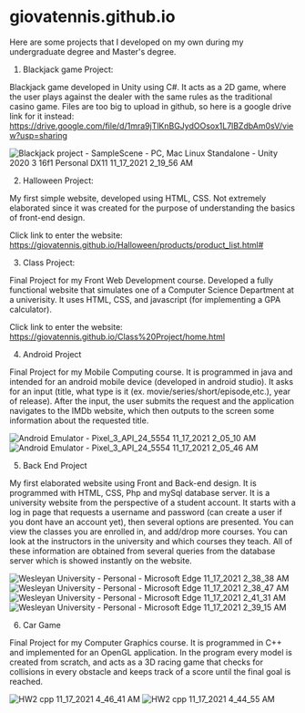 # giovatennis.github.io

Here are some projects that I developed on my own during my undergraduate degree and Master's degree. 

1) Blackjack game Project:

Blackjack game developed in Unity using C#. It acts as a 2D game, where the user plays against the dealer with the same rules as the traditional casino game. Files are too big to upload in github, so here is a google drive link for it instead: https://drive.google.com/file/d/1mra9jTlKnBGJydOOsox1L7lBZdbAm0sV/view?usp=sharing 

![Blackjack project - SampleScene - PC, Mac   Linux Standalone - Unity 2020 3 16f1 Personal _DX11_ 11_17_2021 2_19_56 AM](https://user-images.githubusercontent.com/67833118/142162203-8e0997fd-8d03-42a6-93d4-2c58eb757dbd.png)


2) Halloween Project:

My first simple website, developed using HTML, CSS. Not extremely elaborated since it was created for the purpose of understanding the basics of front-end design.

Click link to enter the website: https://giovatennis.github.io/Halloween/products/product_list.html#

3) Class Project:

Final Project for my Front Web Development course. Developed a fully functional website that simulates one of a Computer Science Department at a univerisity. It uses HTML, CSS, and javascript (for implementing a GPA calculator).

Click link to enter the website: https://giovatennis.github.io/Class%20Project/home.html

4) Android Project

Final Project for my Mobile Computing course. It is programmed in java and intended for an android mobile device (developed in android studio). It asks for an input (title, what type is it (ex. movie/series/short/episode,etc.), year of release). After the input, the user submits the request and the application navigates to the IMDb website, which then outputs to the screen some information about the requested title. 

![Android Emulator - Pixel_3_API_24_5554 11_17_2021 2_05_10 AM](https://user-images.githubusercontent.com/67833118/142160642-29a3c961-5cd7-4b82-b0e5-22e20695df01.png)
![Android Emulator - Pixel_3_API_24_5554 11_17_2021 2_05_46 AM](https://user-images.githubusercontent.com/67833118/142160675-fe67d1f9-b1e2-4f01-9326-4f23b87cea25.png)

5) Back End Project

My first elaborated website using Front and Back-end design. It is programmed with HTML, CSS, Php and mySql database server. It is a university website from the perspective of a student account. It starts with a log in page that requests a username and password (can create a user if you dont have an account yet), then several options are presented. You can view the classes you are enrolled in, and add/drop more courses. You can look at the instructors in the university and which courses they teach. All of these information are obtained from several queries from the database server which is showed instantly on the website.

![Wesleyan University - Personal - Microsoft​ Edge 11_17_2021 2_38_38 AM](https://user-images.githubusercontent.com/67833118/142166212-4ddeb238-8415-46c7-8c02-387035bc027a.png)
![Wesleyan University - Personal - Microsoft​ Edge 11_17_2021 2_38_47 AM](https://user-images.githubusercontent.com/67833118/142166221-65cc4d7b-5b92-4fca-91d9-b849837c1bbd.png)
![Wesleyan University - Personal - Microsoft​ Edge 11_17_2021 2_41_31 AM](https://user-images.githubusercontent.com/67833118/142166453-a97dfd35-4620-4801-805b-976b003aca9a.png)
![Wesleyan University - Personal - Microsoft​ Edge 11_17_2021 2_39_15 AM](https://user-images.githubusercontent.com/67833118/142166230-e21f6a54-9071-4f09-9e62-ba9220c61d32.png)



6) Car Game

Final Project for my Computer Graphics course. It is programmed in C++ and implemented for an OpenGL application. In the program every model is created from scratch, and acts as a 3D racing game that checks for collisions in every obstacle and keeps track of a score until the final goal is reached.

![HW2 cpp 11_17_2021 4_46_41 AM](https://user-images.githubusercontent.com/67833118/142186509-37d4dfc0-a1cc-4194-bb0f-b70e6fe60ab4.png)
![HW2 cpp 11_17_2021 4_44_55 AM](https://user-images.githubusercontent.com/67833118/142186517-fca95d15-1f66-45ad-acf5-2f5bc3184d72.png)

